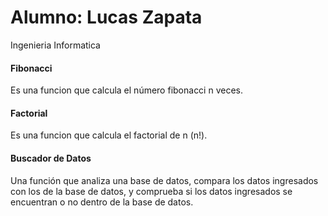 # Alumno: Lucas Zapata
Ingenieria Informatica
#### Fibonacci
Es una funcion que calcula el número fibonacci n veces.
#### Factorial
Es una funcion que calcula el factorial de n (n!).
#### Buscador de Datos
Una función que analiza una base de datos, compara los datos ingresados con los de la base de datos, y comprueba si los datos ingresados se encuentran o no dentro de la base de datos.
